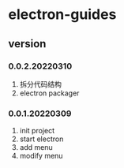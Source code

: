 # electron-guides

## version
### 0.0.2.20220310
1. 拆分代码结构
2. electron packager

### 0.0.1.20220309
1. init project
2. start electron
3. add menu
4. modify menu

